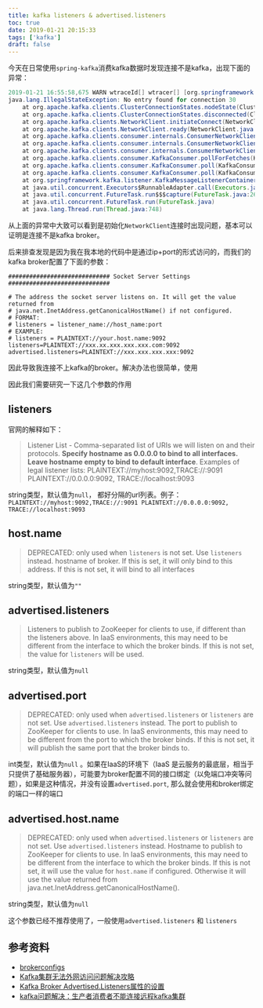 ```yaml
---
title: kafka listeners & advertised.listeners
toc: true
date: 2019-01-21 20:15:33
tags: ['kafka']
draft: false
---
```


今天在日常使用`spring-kafka`消费kafka数据时发现连接不是kafka，出现下面的异常：

```java
2019-01-21 16:55:58,675 WARN wtraceId[] wtracer[] [org.springframework.kafka.KafkaListenerEndpointContainer#0-0-C-1] c.w.f.w.k.LogConsumerConfiguration:45 - [wcollect]batch pull data from kafka error
java.lang.IllegalStateException: No entry found for connection 30
	at org.apache.kafka.clients.ClusterConnectionStates.nodeState(ClusterConnectionStates.java:330)
	at org.apache.kafka.clients.ClusterConnectionStates.disconnected(ClusterConnectionStates.java:134)
	at org.apache.kafka.clients.NetworkClient.initiateConnect(NetworkClient.java:921)
	at org.apache.kafka.clients.NetworkClient.ready(NetworkClient.java:287)
	at org.apache.kafka.clients.consumer.internals.ConsumerNetworkClient.trySend(ConsumerNetworkClient.java:474)
	at org.apache.kafka.clients.consumer.internals.ConsumerNetworkClient.poll(ConsumerNetworkClient.java:255)
	at org.apache.kafka.clients.consumer.internals.ConsumerNetworkClient.poll(ConsumerNetworkClient.java:236)
	at org.apache.kafka.clients.consumer.KafkaConsumer.pollForFetches(KafkaConsumer.java:1243)
	at org.apache.kafka.clients.consumer.KafkaConsumer.poll(KafkaConsumer.java:1188)
	at org.apache.kafka.clients.consumer.KafkaConsumer.poll(KafkaConsumer.java:1164)
	at org.springframework.kafka.listener.KafkaMessageListenerContainer$ListenerConsumer.run(KafkaMessageListenerContainer.java:728)
	at java.util.concurrent.Executors$RunnableAdapter.call(Executors.java:511)
	at java.util.concurrent.FutureTask.run$$$capture(FutureTask.java:266)
	at java.util.concurrent.FutureTask.run(FutureTask.java)
	at java.lang.Thread.run(Thread.java:748)
```

从上面的异常中大致可以看到是初始化`NetworkClient`连接时出现问题，基本可以证明是连接不是kafka broker。

后来排查发现是因为我在我本地的代码中是通过ip+port的形式访问的，而我们的kafka broker配置了下面的参数：

```shell
############################# Socket Server Settings #############################

# The address the socket server listens on. It will get the value returned from
# java.net.InetAddress.getCanonicalHostName() if not configured.
# FORMAT:
# listeners = listener_name://host_name:port
# EXAMPLE:
# listeners = PLAINTEXT://your.host.name:9092
listeners=PLAINTEXT://xxx.xx.xxx.xxx.xxx.com:9092
advertised.listeners=PLAINTEXT://xxx.xxx.xxx.xxx:9092
```
因此导致我连接不上kafka的broker。解决办法也很简单，使用

因此我们需要研究一下这几个参数的作用

## listeners

官网的解释如下：

> Listener List - Comma-separated list of URIs we will listen on and their protocols. **Specify hostname as 0.0.0.0 to bind to all interfaces. Leave hostname empty to bind to default interface**. Examples of legal listener lists: PLAINTEXT://myhost:9092,TRACE://:9091 PLAINTEXT://0.0.0.0:9092, TRACE://localhost:9093

string类型，默认值为`null`， 都好分隔的url列表。例子：`PLAINTEXT://myhost:9092,TRACE://:9091 PLAINTEXT://0.0.0.0:9092, TRACE://localhost:9093`

## host.name

> DEPRECATED: only used when `listeners` is not set. Use `listeners` instead. hostname of broker. If this is set, it will only bind to this address. If this is not set, it will bind to all interfaces	

string类型，默认值为`""`

## advertised.listeners	

> Listeners to publish to ZooKeeper for clients to use, if different than the listeners above. In IaaS environments, this may need to be different from the interface to which the broker binds. If this is not set, the value for `listeners` will be used.

string类型，默认值为`null`

## advertised.port	

> DEPRECATED: only used when `advertised.listeners` or `listeners` are not set. Use `advertised.listeners` instead. The port to publish to ZooKeeper for clients to use. In IaaS environments, this may need to be different from the port to which the broker binds. If this is not set, it will publish the same port that the broker binds to.

int类型，默认值为`null` 。如果在IaaS的环境下（IaaS 是云服务的最底层，相当于只提供了基础服务器），可能要为broker配置不同的接口绑定（以免端口冲突等问题），如果是这种情况，并没有设置`advertised.port`, 那么就会使用和broker绑定的端口一样的端口

## advertised.host.name	

> DEPRECATED: only used when `advertised.listeners` or `listeners` are not set. Use `advertised.listeners` instead. Hostname to publish to ZooKeeper for clients to use. In IaaS environments, this may need to be different from the interface to which the broker binds. If this is not set, it will use the value for `host.name` if configured. Otherwise it will use the value returned from java.net.InetAddress.getCanonicalHostName().

string类型，默认值为`null`

这个参数已经不推荐使用了，一般使用`advertised.listeners` 和 `listeners` 

## 参考资料

- [brokerconfigs](http://kafka.apache.org/0100/documentation.html#brokerconfigs)
- [Kafka集群无法外网访问问题解决攻略](https://blog.csdn.net/fengcai19/article/details/54695874)
- [Kafka Broker Advertised.Listeners属性的设置](http://www.javacoder.cn/?p=849)
- [kafka问题解决：生产者消费者不能连接远程kafka集群](https://blog.csdn.net/maoyuanming0806/article/details/80555979)